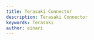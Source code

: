 ```yaml
---
title: Terasaki Connector
description: Terasaki Connector
keywords: Terasaki
author: einari
---
```

